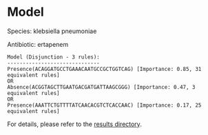 
# Model

Species: klebsiella pneumoniae

Antibiotic: ertapenem

```
Model (Disjunction - 3 rules):
------------------------------
Presence(ACAGGATGCCTGAAACAATGCCGCTGGTCAG) [Importance: 0.85, 31 equivalent rules]
OR
Absence(ACGGTAGCTTGAATGACGATGATTAAGCGGG) [Importance: 0.47, 3 equivalent rules]
OR
Presence(AAATTCTGTTTTATCAACACGTCTCACCAAC) [Importance: 0.17, 25 equivalent rules]

```

For details, please refer to the [results directory](../../../../../results/scm_b/klebsiella%20pneumoniae/ertapenem/repeat_3/).

